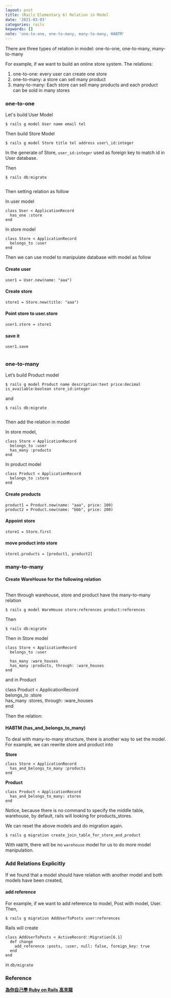 ```yaml
---
layout: post
title: (Rails Elementary 6) Relation in Model
date: '2021-03-03'
categories: rails
keywords: []
note: 'one-to-one, one-to-many, many-to-many, HABTM'
---
```


There are three types of relation in model: one-to-one, one-to-many, many-to-many

For example, if we want to build an online store system. The relations:

1.  one-to-one: every user can create one store
2.  one-to-many: a store can sell many product
3.  many-to-many: Each store can sell many products and each product can be sold in many stores

### one-to-one

Let's build User Model
```
$ rails g model User name email tel
```
Then build Store Model
```
$ rails g model Store title tel address user\_id:integer
```
In the generate of Store, `user_id:integer` used as foreign key to match id in User database.

Then
```
$ rails db:migrate
```
<img src="/assets/img/1__UcS6Mtj0CLEY5dsfGnY5TA.png" alt="">

Then setting relation as follow

In user model
```
class User < ApplicationRecord  
  has_one :store  
end
```
In store model
```
class Store < ApplicationRecord  
  belongs_to :user  
end
```
Then we can use model to manipulate database with model as follow

#### **Create user**
```
user1 = User.new(name: "aaa")
```
#### **Create store**
```
store1 = Store.new(title: "aaa")
```
#### **Point store to user.store**
```
user1.store = store1
```
#### **save it**
```
user1.save
```
<img src="/assets/img/1__4____gMZvS0GRwn01ADm__BGA.png" alt="">

### one-to-many

Let’s build Product model
```
$ rails g model Product name description:text price:decimal is_available:boolean store_id:integer
```
and
```
$ rails db:migrate
```
<img src="/assets/img/1__oP9w1ETe5aCdLpGVaHMuvw.png" alt="">

Then add the relation in model

In store model,
```
class Store < ApplicationRecord  
  belongs_to :user  
  has_many :products  
end
```
In product model
```
class Product < ApplicationRecord  
  belongs_to :store  
end
```
#### **Create products**
```
product1 = Product.new(name: "aaa", price: 100)  
product2 = Product.new(name: "bbb", price: 200)
```
#### **Appoint store**
```
store1 = Store.first
```
#### **move product into store**
```
store1.products = [product1, product2]
```
### many-to-many

#### **Create WareHouse for the following relation**
<img src="/assets/img/1__skqUNFZZ2K721CheqeKqUw.png" alt="">

Then through warehouse, store and product have the many-to-many relation
```
$ rails g model WareHouse store:references product:references
```
Then
```
$ rails db:migrate
```
Then in Store model
```
class Store < ApplicationRecord  
  belongs_to :user  
    
  has_many :ware_houses  
  has_many :products, through: :ware_houses  
end
```
and in Product

class Product < ApplicationRecord  
  belongs_to :store  
  has_many :stores, through: :ware_houses  
end

Then the relation:
<img src="/assets/img/1__5uu__eoVOcShF4bYAryrKTw.png" alt="">

#### HABTM (has_and_belongs_to_many)

To deal with many-to-many structure, there is another way to set the model. For example, we can rewrite store and product into

**Store**
```
class Store < ApplicationRecord  
  has_and_belongs_to_many :products  
end
```
**Product**
```
class Product < ApplicationRecord  
  has_and_belongs_to_many: stores  
end
```
Notice, because there is no command to specify the middle table, warehouse, by default, rails will looking for products_stores.

We can reset the above models and do migration again.
```
$ rails g migration create_join_table_for_store_and_product
```
With `HABTM`, there will be no `warehouse` model for us to do more model manipulation.

### Add Relations Explicitly

If we found that a model should have relation with another model and both models have been created,

#### add reference

For example, if we want to add reference to model, Post with model, User. Then,

```
$ rails g migration AddUserToPosts user:references
```

Rails will create
```
class AddUserToPosts < ActiveRecord::Migration[6.1]  
  def change  
    add_reference :posts, :user, null: false, foreign_key: true  
  end  
end
```
in `db/migrate`

### Reference

[**為你自己學 Ruby on Rails 高見龍**]("https://railsbook.tw/")
